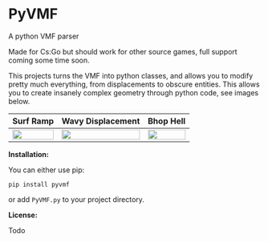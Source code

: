# PyVMF
A python VMF parser

Made for Cs:Go but should work for other source games, full support coming some time soon.

This projects turns the VMF into python classes, and allows you to modify pretty much everything, from displacements to
obscure entities. This allows you to create insanely complex geometry through python code, see images below.

Surf Ramp | Wavy Displacement | Bhop Hell
:--------:|:-----------------:|:-------------------------------:
<img width=100% height=20% src="https://i.imgur.com/xfNlWCX.png"> | <img width=100% height=20% src="https://i.imgur.com/rn2e1bC.png"> | <img width=100% height=20% src="https://i.imgur.com/bBzmFZt.png">

**Installation:**

You can either use pip:

```
pip install pyvmf
```

or add ```PyVMF.py``` to your project directory.

**License:**

Todo


